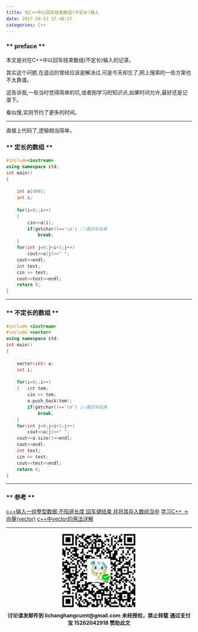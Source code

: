 ```yaml
---
title: 在C++中以回车结束数组(不定长)输入
date: 2017-10-11 17:48:17
categories: C++
---
```


### ** preface **

本文是对<span class="under0">在C++中以回车结束数组(不定长)输入</span>的记录。

其实这个问题,在遥远的曾经应该是解决过,可是今天却忘了,网上搜索的一些方案也不太靠谱。

这告诉我,一些当时觉得简单的坑,或者刚学习的知识点,如果时间允许,最好还是记录下。

看似慢,实则节约了更多的时间。

**********

直接上代码了,逻辑相当简单。

### ** 定长的数组 **

```C++
#include<iostream>
using namespace std;
int main()
{

    int a[999];
    int i;

    for(i=0;;i++)
    {
        cin>>a[i];
        if(getchar()=='\n') //遇回车结束
            break;
    }
    for(int j=0;j<i+1;j++)
        cout<<a[j]<<" ";
    cout<<endl;
    int test;
    cin >> test;
    cout<<test<<endl;
    return 0;
}
```
**********

### ** 不定长的数组 **

```C++
#include <iostream>
#include <vector>
using namespace std;
int main()
{

    vector<int> a;
    int i;

    for(i=0;;i++)
    {   int tem;
        cin >> tem;
        a.push_back(tem);
        if(getchar()=='\n') //遇回车结束
            break;
    }
    for(int j=0;j<i+1;j++)
        cout<<a[j]<<" ";
    cout<<a.size()<<endl;
    cout<<endl;
    int test;
    cin >> test;
    cout<<test<<endl;
    return 0;
}
```
***********

### ** 参考 **
[c++输入一组整型数据 不知道长度 回车键结束 并将其存入数组当中](http://www.cnblogs.com/banyanqianmian/p/6241602.html)
[学习C++ -> 向量(vector)](http://www.cnblogs.com/mr-wid/archive/2013/01/22/2871105.html)
[c++中vector的用法详解](http://blog.csdn.net/hancunai0017/article/details/7032383)
***********

<div width="100%" align="center"><img src="/img/wx.png" alt="微信赞助二维码"></div></div>
<p style="margin-top: 0.4em; text-align: center">
      <b style="font-size: 1em;">讨论请发邮件到 lichanghangcumt@gmail.com</b>
      <b style="font-size: 1em;">未经授权，禁止转载</b>
      <b style="font-size: 1em;">通过支付宝 15262042918 赞助此文</b>
 </p>
